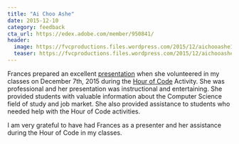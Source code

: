 ```yaml
---
title: "Ai Choo Ashe"
date: 2015-12-10
category: feedback
cta_url: https://edex.adobe.com/member/950841/
header:
  image: https://fvcproductions.files.wordpress.com/2015/12/aichooashe1.jpg?w=200&h=200
  teaser: https://fvcproductions.files.wordpress.com/2015/12/aichooashe1.jpg?w=200&h=200
---
```


Frances prepared an excellent [presentation](http://fvcproductions.com/2015/12/07/hour-of-code-2015/) when she volunteered in my classes on December 7th, 2015 during the [Hour of Code](https://hourofcode.com/us) Activity. She was professional and her presentation was instructional and entertaining. She provided students with valuable information about the Computer Science field of study and job market. She also provided assistance to students who needed help with the Hour of Code activities.

I am very grateful to have had Frances as a presenter and her assistance during the Hour of Code in my classes.